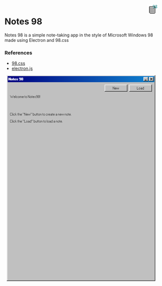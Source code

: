<img src="assets/ico.png" align="right" width="32" height="32" />

# Notes 98
Notes 98 is a simple note-taking app in the style of Microsoft Windows 98 made using Electron and 98.css

### References
* [98.css](https://jdan.github.io/98.css/)
* [electron.js](https://www.electronjs.org/)

<p align="center">
    <img src="assets/ss.png" />
</p>